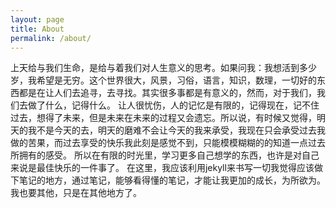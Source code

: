 ```yaml
---
layout: page
title: About
permalink: /about/
---
```

   上天给与我们生命，是给与着我们对人生意义的思考。如果问我：我想活到多少岁，我希望是无穷。这个世界很大，风景，习俗，语言，知识，数理，一切好的东西都是在让人们去追寻，去寻找。其实很多事都是有意义的，然而，对于我们，我们去做了什么，记得什么。
   让人很忧伤，人的记忆是有限的，记得现在，记不住过去，想得了未来，但是未来在未来的过程又会遗忘。所以说，有时候又觉得，明天的我不是今天的去，明天的磨难不会让今天的我来承受，我现在只会承受过去我做的苦果，而过去享受的快乐我此刻是感觉不到，只能模模糊糊的的知道一点过去所拥有的感受。
   所以在有限的时光里，学习更多自己想学的东西，也许是对自己来说是最佳快乐的一件事了。
   在这里，我应该利用jekyll来书写一切我觉得应该做下笔记的地方，通过笔记，能够看得懂的笔记，才能让我更加的成长，为所欲为。我也要其他，只是在其他地方了。
